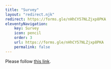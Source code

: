 ```yaml
---
title: "Survey"
layout: "redirect.njk"
redirect: https://forms.gle/nHhCY57NLZjxp8PKA
eleventyNavigation:
    key: Survey
    icon: pencil
    order: 3
    url: https://forms.gle/nHhCY57NLZjxp8PKA
    permalink: false
---
```

<!--
*Interested in joining the LASA Surveyor and helping write surveys? Come to a meeting in Mr. Word’s room (T214) on Fridays at lunch!
More information can be found <a href="https://docs.google.com/document/d/1jQ3OzFKKV9872uqK52Lf_0avonWVqBc7WB-GBojlga0/" target="_blank">here.</a>*
<iframe class="form" src="https://docs.google.com/forms/d/e/1FAIpQLSe5j9IT4G_7cg0Mw6zLyiluGOelWEXv5FWl_MX7LKjAnoEjRw/viewform?embedded=true" width="100%" height="450px" frameborder="0" scrolling="no" marginheight="0" marginwidth="0">Loading…</iframe>
-->
<p>Please follow <a href='https://forms.gle/nHhCY57NLZjxp8PKA'>this link</a>.</p>